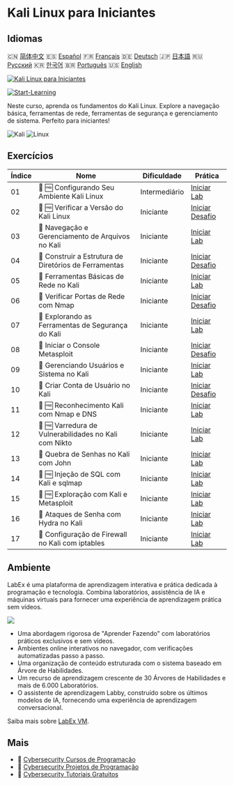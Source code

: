# Kali Linux para Iniciantes

## Idiomas

🇨🇳 [简体中文](README_zh.md) 🇪🇸 [Español](README_es.md) 🇫🇷 [Français](README_fr.md) 🇩🇪 [Deutsch](README_de.md) 🇯🇵 [日本語](README_ja.md) 🇷🇺 [Русский](README_ru.md) 🇰🇷 [한국어](README_ko.md) 🇧🇷 [Português](README_pt.md) 🇺🇸 [English](README.md) 

[![Kali Linux para Iniciantes](https://cover-creator.labex.io/kali-linux-for-beginners.png?lang=pt)](https://labex.io/pt/courses/kali-linux-for-beginners)

[![Start-Learning](https://img.shields.io/badge/Start-Learning-whitesmoke?style=for-the-badge)](https://labex.io/pt/courses/kali-linux-for-beginners)

Neste curso, aprenda os fundamentos do Kali Linux. Explore a navegação básica, ferramentas de rede, ferramentas de segurança e gerenciamento de sistema. Perfeito para iniciantes!

![Kali](https://img.shields.io/badge/Kali-whitesmoke?style=for-the-badge&logo=kali)
![Linux](https://img.shields.io/badge/Linux-whitesmoke?style=for-the-badge&logo=linux)


## Exercícios

|   Índice | Nome                                                   | Dificuldade   | Prática                                                                                                                       |
|----------|--------------------------------------------------------|---------------|-------------------------------------------------------------------------------------------------------------------------------|
|       01 | 📖 🆓 Configurando Seu Ambiente Kali Linux             | Intermediário | <a target='_blank' href='https://labex.io/pt/tutorials/kali-setting-up-your-kali-linux-environment-552195'>Iniciar Lab</a>    |
|       02 | 🎯 🆓 Verificar a Versão do Kali Linux                 | Iniciante     | <a target='_blank' href='https://labex.io/pt/tutorials/kali-verify-kali-linux-version-552268'>Iniciar Desafio</a>             |
|       03 | 📖  Navegação e Gerenciamento de Arquivos no Kali      | Iniciante     | <a target='_blank' href='https://labex.io/pt/tutorials/kali-navigating-and-managing-files-in-kali-552194'>Iniciar Lab</a>     |
|       04 | 🎯  Construir a Estrutura de Diretórios de Ferramentas | Iniciante     | <a target='_blank' href='https://labex.io/pt/tutorials/kali-build-tool-directory-structure-552274'>Iniciar Desafio</a>        |
|       05 | 📖  Ferramentas Básicas de Rede no Kali                | Iniciante     | <a target='_blank' href='https://labex.io/pt/tutorials/kali-basic-networking-tools-in-kali-552191'>Iniciar Lab</a>            |
|       06 | 🎯  Verificar Portas de Rede com Nmap                  | Iniciante     | <a target='_blank' href='https://labex.io/pt/tutorials/kali-scan-network-ports-with-nmap-552280'>Iniciar Desafio</a>          |
|       07 | 📖  Explorando as Ferramentas de Segurança do Kali     | Iniciante     | <a target='_blank' href='https://labex.io/pt/tutorials/kali-exploring-kali-s-security-tools-552192'>Iniciar Lab</a>           |
|       08 | 🎯  Iniciar o Console Metasploit                       | Iniciante     | <a target='_blank' href='https://labex.io/pt/tutorials/kali-start-metasploit-console-552287'>Iniciar Desafio</a>              |
|       09 | 📖  Gerenciando Usuários e Sistema no Kali             | Iniciante     | <a target='_blank' href='https://labex.io/pt/tutorials/kali-managing-users-and-system-in-kali-552193'>Iniciar Lab</a>         |
|       10 | 🎯  Criar Conta de Usuário no Kali                     | Iniciante     | <a target='_blank' href='https://labex.io/pt/tutorials/kali-create-user-account-in-kali-552291'>Iniciar Desafio</a>           |
|       11 | 📖 🆓 Reconhecimento Kali com Nmap e DNS               | Iniciante     | <a target='_blank' href='https://labex.io/pt/tutorials/kali-kali-reconnaissance-with-nmap-and-dns-552298'>Iniciar Lab</a>     |
|       12 | 📖 🆓 Varredura de Vulnerabilidades no Kali com Nikto  | Iniciante     | <a target='_blank' href='https://labex.io/pt/tutorials/kali-kali-vulnerability-scanning-with-nikto-552301'>Iniciar Lab</a>    |
|       13 | 📖  Quebra de Senhas no Kali com John                  | Iniciante     | <a target='_blank' href='https://labex.io/pt/tutorials/kali-kali-password-cracking-with-john-552297'>Iniciar Lab</a>          |
|       14 | 📖 🆓 Injeção de SQL com Kali e sqlmap                 | Iniciante     | <a target='_blank' href='https://labex.io/pt/tutorials/kali-kali-sql-injection-with-sqlmap-552300'>Iniciar Lab</a>            |
|       15 | 📖 🆓 Exploração com Kali e Metasploit                 | Iniciante     | <a target='_blank' href='https://labex.io/pt/tutorials/kali-kali-exploitation-with-metasploit-552293'>Iniciar Lab</a>         |
|       16 | 📖  Ataques de Senha com Hydra no Kali                 | Iniciante     | <a target='_blank' href='https://labex.io/pt/tutorials/kali-kali-password-attacks-with-hydra-552296'>Iniciar Lab</a>          |
|       17 | 📖  Configuração de Firewall no Kali com iptables      | Iniciante     | <a target='_blank' href='https://labex.io/pt/tutorials/kali-kali-firewall-configuration-with-iptables-552294'>Iniciar Lab</a> |

## Ambiente

LabEx é uma plataforma de aprendizagem interativa e prática dedicada à programação e tecnologia. Combina laboratórios, assistência de IA e máquinas virtuais para fornecer uma experiência de aprendizagem prática sem vídeos.

![](https://tutorial-screenshot.getvm.io/images/vm-1725247253.png)

- Uma abordagem rigorosa de "Aprender Fazendo" com laboratórios práticos exclusivos e sem vídeos.
- Ambientes online interativos no navegador, com verificações automatizadas passo a passo.
- Uma organização de conteúdo estruturada com o sistema baseado em Árvore de Habilidades.
- Um recurso de aprendizagem crescente de 30 Árvores de Habilidades e mais de 6.000 Laboratórios.
- O assistente de aprendizagem Labby, construído sobre os últimos modelos de IA, fornecendo uma experiência de aprendizagem conversacional.

Saiba mais sobre [LabEx VM](https://support.labex.io/using-labex/virtual-machine).

## Mais

- 🔗 [Cybersecurity Cursos de Programação](https://github.com/labex-labs/awesome-programming-courses)
- 🔗 [Cybersecurity Projetos de Programação](https://github.com/labex-labs/awesome-programming-projects)
- 🔗 [Cybersecurity Tutoriais Gratuitos](https://github.com/labex-labs/cybersecurity-free-tutorials)

